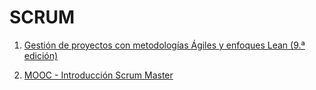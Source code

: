 # SCRUM

1. <a href="https://miriadax.net/web/gestion-de-proyectos-con-metodologias-agiles-y-enfoques-lean-9-edicion-/inicio">Gestión de proyectos con metodologías Ágiles y enfoques Lean (9.ª edición)</a>

2. <a href="https://www.campusedap.com/">MOOC - Introducción Scrum Master</a>
